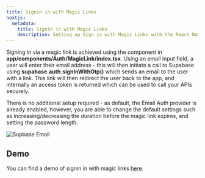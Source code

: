 ```yaml
---
title: Signin in with Magic Links
nextjs:
  metadata:
    title: Signin in with Magic Links
    description: Setting up Sign in with Magic Links with the React Native Boilerplate.
---
```


Signing in via a magic link is achieved using the **<MagicLink />** component in **app/components/Auth/MagicLink/index.tsx**. Using an email input
field, a user will enter their email address - this will then initiate a call to Supabase using **supabase.auth.signInWithOtp()** which sends
an email to the user with a link. This link will then redirect the user back to the app, and internally an access token is returned which
can be used to call your APIs securely.

There is no additional setup required - as default, the Email Auth provider is already enabled, however, you are able to change the default settings
such as increasing/decreasing the duration before the magic link expires, and setting the password length.

![Supbase Email](/images/email-supabase.png)

## Demo

You can find a demo of signin in with magic links [here](https://www.veed.io/embed/245786b1-36dc-4761-b40c-a4e9f6e563d8).
